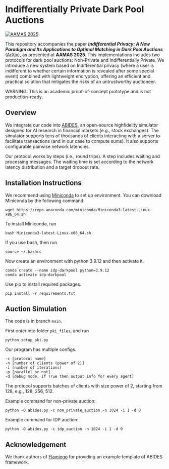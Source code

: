 # Indifferentially Private Dark Pool Auctions

[![AAMAS 2025](https://img.shields.io/badge/AAMAS-2025-blue)](https://aamas2025.org)


This repository accompanies the paper ***Indifferential Privacy: A New Paradigm and Its Applications to Optimal Matching in Dark Pool Auctions*** ([ArXiv](https://arxiv.org/abs/2502.13415)), as presented at **AAMAS 2025**. 
This implementations includes two protocols for dark pool auctions: Non-Private and Indifferentially Private. We introduce a new system based on 
Indifferential privacy (where a user is indifferent to whether certain information is revealed after some special event) combined with lightweight encryption, 
offering an efficient and practical solution that mitigates the risks of an untrustworthy auctioneer. 



WARNING: This is an academic proof-of-concept prototype and is not production-ready.

## Overview
We integrate our code into [ABIDES](https://github.com/jpmorganchase/abides-jpmc-public), an open-source highfidelity simulator designed for AI research in financial markets (e.g., stock exchanges). 
The simulator supports tens of thousands of clients interacting with a server to facilitate transactions (and in our case to compute sums). 
It also supports configurable pairwise network latencies.

Our protocol works by steps (i.e., round trips). 
A step includes waiting and processing messages. 
The waiting time is set according to the network latency distribution and a target dropout rate.

## Installation Instructions
We recommend using [Miniconda](https://docs.conda.io/en/latest/miniconda.html) to set up environment.
You can download Miniconda by the following command:
```
wget https://repo.anaconda.com/miniconda/Miniconda3-latest-Linux-x86_64.sh
```
To install Miniconda, run
```
bash Miniconda3-latest-Linux-x86_64.sh
```
If you use bash, then run
```
source ~/.bashrc
```
Now create an environment with python 3.9.12 and then activate it.
```
conda create --name idp-darkpool python=3.9.12
conda activate idp-darkpool
```

Use pip to install required packages.
```
pip install -r requirements.txt
```

## Auction Simulation 
The code is in branch `main`.

First enter into folder `pki_files`, and run
```
python setup_pki.py
```

Our program has multiple configs.
```
-c [protocol name] 
-n [number of clients (power of 2)]
-i [number of iterations] 
-p [parallel or not] 
-d [debug mode, if True then output info for every agent]
```
The protocol supports batches of clients with size power of 2, starting from 128,
e.g., 128, 256, 512.

Example command for non-private auction:
```
python -O abides.py -c non_private_auction -n 1024 -i 1 -d 0
```
Example command for IDP auction:
```
python -O abides.py -c idp_auction -n 1024 -i 1 -d 0
```

## Acknowledgement
We thank authors of [Flamingo](https://eprint.iacr.org/2023/486) for providing an example template of ABIDES framework.
